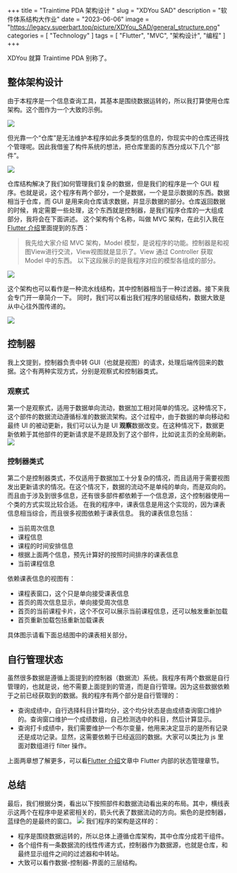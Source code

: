 +++
title = "Traintime PDA 架构设计 "
slug = "XDYou SAD"
description = "软件体系结构大作业"
date = "2023-06-06"
image = "https://legacy.superbart.top/picture/XDYou_SAD/general_structure.png"
categories = [
    "Technology"
]
tags = [
    "Flutter",
    "MVC",
    "架构设计",
    "编程"
]
+++

XDYou 就算 Traintime PDA 别称了。

## 整体架构设计
由于本程序是一个信息查询工具，其基本是围绕数据运转的，所以我打算使用仓库架构。这个图作为一个大致的示例。

![](https://legacy.superbart.top/picture/XDYou_SAD/repo.png)

但光靠一个“仓库”是无法维护本程序如此多类型的信息的，你现实中的仓库还得找个管理呢。因此我借鉴了构件系统的想法，把仓库里面的东西分成以下几个“部件”。

![](https://legacy.superbart.top/picture/XDYou_SAD/components.png)

仓库结构解决了我们如何管理我们复杂的数据，但是我们的程序是一个 GUI 程序。也就是说，这个程序有两个部分，一个是数据，一个是显示数据的东西。数据相当于仓库，而 GUI 是用来向仓库请求数据，并显示数据的部分。仓库返回数据的时候，肯定需要一些处理，这个东西就是控制器，是我们程序仓库的一大组成 部分，我将会在下面讲述。
这个架构有个名称，叫做 MVC 架构，在此引入我在[Flutter 介绍](https://legacy.superbart.top/writing/Flutter%20Introduction.html)里面提到的东西：
> 我先给大家介绍 MVC 架构，Model 模型，是说程序的功能。控制器是和视图View进行交流，View视图就是显示了。View 通过 Controller 获取 Model 中的东西。
> 以下这段展示的是我程序对应的模型各组成的部分。

![](https://legacy.superbart.top/picture/XDYou_SAD/simple_structure.png)

这个架构也可以看作是一种流水线结构，其中控制器相当于一种过滤器。接下来我会专门开一章简介一下。
同时，我们可以看出我们程序的层级结构，数据大致是从中心往外围传递的。  

![](https://legacy.superbart.top/picture/XDYou_SAD/level.png)

## 控制器
我上文提到，控制器负责中转 GUI（也就是视图）的请求，处理后端传回来的数据。这个有两种实现方式，分别是观察式和控制器类式。
### 观察式
第一个是观察式，适用于数据单向流动，数据加工相对简单的情况。这种情况下，这个部件的数据流动遵循标准的数据流架构。这个过程中，由于数据的单向移动和最终 UI 的被动更新，我们可以认为是 UI **观察**数据改变。在这种情况下，数据更新依赖于其他部件的更新请求是不是顾及到了这个部件，比如说主页的全局刷新。
![](https://legacy.superbart.top/picture/XDYou_SAD/observe.png)
### 控制器类式
第二个是控制器类式，不仅适用于数据加工十分复杂的情况，而且适用于需要视图发出更新请求的情况。在这个情况下，数据的流动不是单纯的单向，而是双向的。而且由于涉及到很多信息，还有很多部件都依赖于一个信息源，这个控制器使用一个类的方式实现比较合适。
在我的程序中，课表信息是用这个实现的，因为课表信息相当综合，而且很多视图依赖于课表信息。
我的课表信息包括：

- 当前周次信息
- 课程信息
- 课程的时间安排信息
- 根据上面两个信息，预先计算好的按照时间排序的课表信息
- 当前课程信息

依赖课表信息的视图有：

- 课程表窗口，这个只是单向接受课表信息
- 首页的周次信息显示，单向接受周次信息
- 首页的当前课程卡片，这个不仅可以展示当前课程信息，还可以触发重新加载
- 首页重新加载包括重新加载课表

具体图示请看下面总结图中的课表相关部分。
## 自行管理状态
虽然很多数据是遵循上面提到的控制器（数据流）系统。我程序有两个数据是自行管理的，也就是说，他不需要上面提到的管道，而是自行管理。因为这些数据依赖于之前已经获取到的数据。我的程序有两个部分是自行管理的：

- 查询成绩中，自行选择科目计算均分，这个均分状态是由成绩查询窗口维护的。查询窗口维护一个成绩数组，自己检测选中的科目，然后计算显示。
- 查询打卡成绩中，我们需要维护一个布尔变量，他用来决定显示的是所有记录还是成功记录。显然，这需要依赖于已经返回的数据。大家可以类比为 js 里面对数组进行 filter 操作。

上面两章想了解更多，可以看[Flutter 介绍](https://legacy.superbart.top/writing/Flutter%20Introduction.html)文章中 Flutter 内部的状态管理章节。
## 总结
最后，我们根据分类，看出以下按照部件和数据流动看出来的布局。其中，横线表示这两个在程序中是紧密相关的，箭头代表了数据流动的方向。紫色的是控制器，蓝绿色的是最终的窗口。
![](https://legacy.superbart.top/picture/XDYou_SAD/general_structure.png)
我们程序的架构是这样的：

- 程序是围绕数据运转的，所以总体上遵循仓库架构，其中仓库分成若干组件。
- 各个组件有一条数据流的线性传递方式，控制器作为数据源，也就是仓库，和最终显示组件之间的过滤器和中转站。
- 大致可以看作数据-控制器-界面的三层结构。
